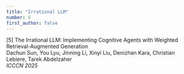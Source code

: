 ```yaml
---
title: "Irrational LLM"
number: 5
first_author: false
---
```


<div class="paper-title">[5] The Irrational LLM: Implementing Cognitive Agents with Weighted Retrieval-Augmented Generation</div>
<div class="paper-authors">Dachun Sun, You Lyu, Jinning Li, Xinyi Liu, Denizhan Kara, Christian Lebiere, Tarek Abdelzaher</div>
<div class="paper-venue"><i>ICCCN 2025</i></div> 